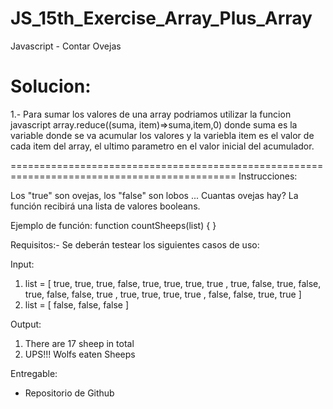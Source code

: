 # JS_15th_Exercise_Array_Plus_Array
Javascript - Contar Ovejas

# Solucion:
1.- Para sumar los valores de una array podriamos utilizar la funcion javascript
array.reduce((suma, item)=>suma,item,0)
donde suma es la variable donde se va acumular los valores
y la variebla item es el valor de cada item del array, el 
ultimo parametro en el valor inicial del acumulador.

=============================================================================================
Instrucciones: 

Los "true" son ovejas, los "false" son lobos ... Cuantas ovejas hay? La función recibirá una lista de valores booleans.

Ejemplo de función:
function countSheeps(list) { }

Requisitos:- Se deberán testear los siguientes casos de uso:

Input:
1) list = [ true,  true,  true,  false, true,  true,  true,  true , true,  false, true,  false, true,  false, false, true , true,  true,  true,  true , false, false, true,  true ]
2) list = [ false, false, false ]

Output:
1) There are 17 sheep in total
2) UPS!!! Wolfs eaten Sheeps

Entregable:
- Repositorio de Github